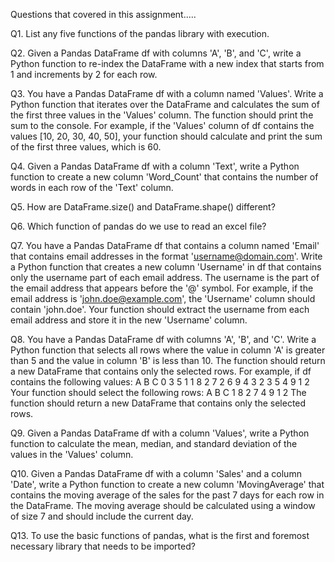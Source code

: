 Questions that covered in this assignment.....

Q1. List any five functions of the pandas library with execution.

Q2. Given a Pandas DataFrame df with columns 'A', 'B', and 'C', write a Python function to re-index the
DataFrame with a new index that starts from 1 and increments by 2 for each row.

Q3. You have a Pandas DataFrame df with a column named 'Values'. Write a Python function that
iterates over the DataFrame and calculates the sum of the first three values in the 'Values' column. The
function should print the sum to the console.
For example, if the 'Values' column of df contains the values [10, 20, 30, 40, 50], your function should
calculate and print the sum of the first three values, which is 60.

Q4. Given a Pandas DataFrame df with a column 'Text', write a Python function to create a new column
'Word_Count' that contains the number of words in each row of the 'Text' column.

Q5. How are DataFrame.size() and DataFrame.shape() different?

Q6. Which function of pandas do we use to read an excel file?

Q7. You have a Pandas DataFrame df that contains a column named 'Email' that contains email
addresses in the format 'username@domain.com'. Write a Python function that creates a new column
'Username' in df that contains only the username part of each email address.
The username is the part of the email address that appears before the '@' symbol. For example, if the
email address is 'john.doe@example.com', the 'Username' column should contain 'john.doe'. Your
function should extract the username from each email address and store it in the new 'Username'
column.

Q8. You have a Pandas DataFrame df with columns 'A', 'B', and 'C'. Write a Python function that selects
all rows where the value in column 'A' is greater than 5 and the value in column 'B' is less than 10. The
function should return a new DataFrame that contains only the selected rows.
For example, if df contains the following values:
A B C
0 3 5 1
1 8 2 7
2 6 9 4
3 2 3 5
4 9 1 2
Your function should select the following rows: A B C
1 8 2 7
4 9 1 2
The function should return a new DataFrame that contains only the selected rows.

Q9. Given a Pandas DataFrame df with a column 'Values', write a Python function to calculate the mean,
median, and standard deviation of the values in the 'Values' column.

Q10. Given a Pandas DataFrame df with a column 'Sales' and a column 'Date', write a Python function to
create a new column 'MovingAverage' that contains the moving average of the sales for the past 7 days
for each row in the DataFrame. The moving average should be calculated using a window of size 7 and
should include the current day.

Q13. To use the basic functions of pandas, what is the first and foremost necessary library that needs to
be imported?
